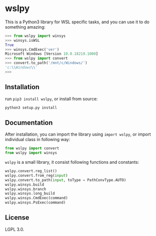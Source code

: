# wslpy

This is a Python3 library for WSL specific tasks, and you can use it to do something amazing:

```python
>>> from wslpy import winsys
>>> winsys.isWSL
True
>>> winsys.CmdExec('ver')
Microsoft Windows [Version 10.0.18219.1000]
>>> from wslpy import convert
>>> convert.to_path('/mnt/c/Windows/')
'c:\\Windows\\'
>>>
```

## Installation

run `pip3 install wslpy`, or install from source:

```bash
python3 setup.py install
```

## Documentation

After installation, you can import the library using `import wslpy`, or import individual class in following way:

```python
from wslpy import convert
from wslpy import winsys
```

`wslpy` is a small library, it consist following functions and constants:

```python
wslpy.convert.reg_list()
wslpy.convert.from_reg(input)
wslpy.convert.to_path(input, toType = PathConvType.AUTO)
wslpy.winsys.build
wslpy.winsys.branch
wslpy.winsys.long_build
wslpy.winsys.CmdExec(command)
wslpy.winsys.PsExec(command)
```

## License

LGPL 3.0.
